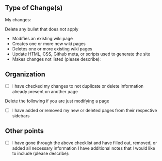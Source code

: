 ## Type of Change(s)
My changes:

Delete any bullet that does not apply

 - Modifies an existing wiki page
 - Creates one or more new wiki pages
 - Deletes one or more existing wiki pages
 - Update HTML, CSS, Github meta, or scripts used to generate the site 
 - Makes changes not listed (please describe):

## Organization
- [ ] I have checked my changes to not duplicate or delete information already present on another page

Delete the following if you are just modifying a page

- [ ] I have added or removed my new or deleted pages from their respective sidebars
## Other points
- [ ] I have gone through the above checklist and have filled out, removed, or added all necessary information
I have additional notes that I would like to include (please describe):
